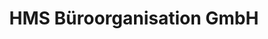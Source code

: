 ---
title: "HMS Büroorganisation GmbH"
url: /leubsdorf/hms-bueroorganisation-gmbh/
shop: Computer
---